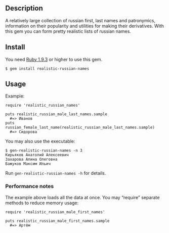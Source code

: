 Description
-----------

A relatively large collection of russian first, last names and patronymics, information on their popularity and utilities for making their derivatives. With this gem you can form pretty realistic lists of russian names.

Install
-------

You need [Ruby 1.9.3](http://ruby-lang.org/) or higher to use this gem.

    $ gem install realistic-russian-names

Usage
-----

Example:

    require 'realistic_russian_names'
    
    puts realistic_russian_male_last_names.sample
      #=> Иванов
    puts russian_female_last_name(realistic_russian_male_last_names.sample)
      #=> Сидорова

You may also use the executable:

    $ gen-realistic-russian-names -n 3
    Кирьяков Анатолий Алексеевич
    Захарова Алина Олеговна
    Бажуков Максим Ильич

Run `gen-realistic-russian-names -h` for details.

### Performance notes ###

The example above loads all the data at once. You may “require” separate methods to reduce memory usage:

    require 'realistic_russian_male_first_names'
    
    puts realistic_russian_male_first_names.sample
      #=> Артём
